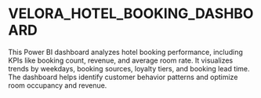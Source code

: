 # VELORA_HOTEL_BOOKING_DASHBOARD
This Power BI dashboard analyzes hotel booking performance, including KPIs like booking count, revenue, and average room rate. It visualizes trends by weekdays, booking sources, loyalty tiers, and booking lead time. The dashboard helps identify customer behavior patterns and optimize room occupancy and revenue.
